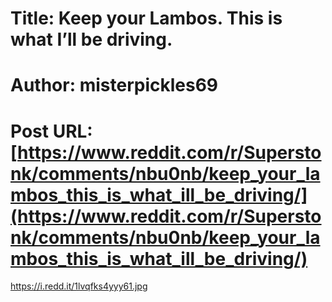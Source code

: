 # Title: Keep your Lambos. This is what I’ll be driving.
# Author: misterpickles69
# Post URL: [https://www.reddit.com/r/Superstonk/comments/nbu0nb/keep_your_lambos_this_is_what_ill_be_driving/](https://www.reddit.com/r/Superstonk/comments/nbu0nb/keep_your_lambos_this_is_what_ill_be_driving/)


https://i.redd.it/1lvqfks4yyy61.jpg